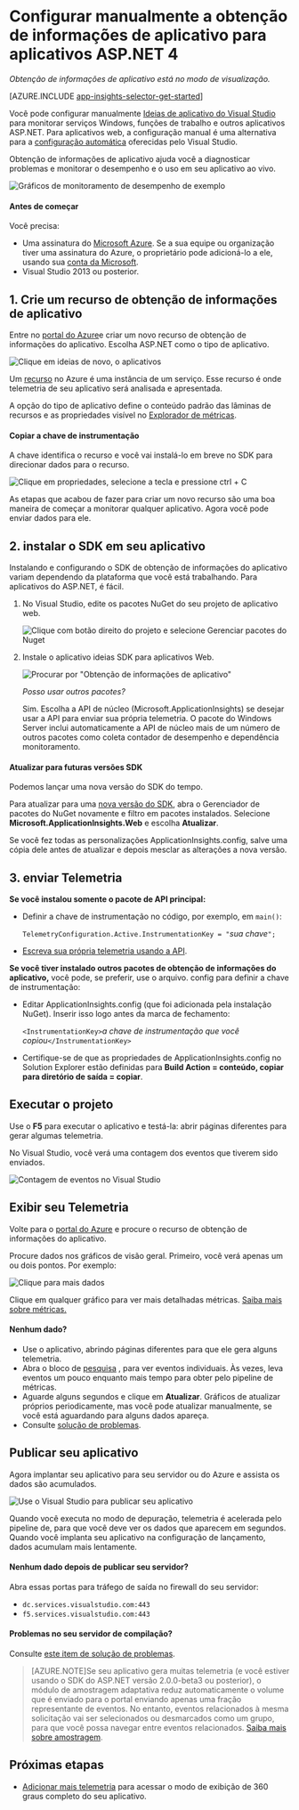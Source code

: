<properties
    pageTitle="Serviços de ideias para Windows do aplicativo e funções de trabalho | Microsoft Azure"
    description="Adicione manualmente o SDK de obtenção de informações do aplicativo ao seu aplicativo ASP.NET para analisar o desempenho, disponibilidade e uso."
    services="application-insights"
    documentationCenter=".net"
    authors="alancameronwills"
    manager="douge"/>

<tags
    ms.service="application-insights"
    ms.workload="tbd"
    ms.tgt_pltfrm="ibiza"
    ms.devlang="na"
    ms.topic="get-started-article"
    ms.date="08/30/2016"
    ms.author="awills"/>


# <a name="manually-configure-application-insights-for-aspnet-4-applications"></a>Configurar manualmente a obtenção de informações de aplicativo para aplicativos ASP.NET 4

*Obtenção de informações de aplicativo está no modo de visualização.*

[AZURE.INCLUDE [app-insights-selector-get-started](../../includes/app-insights-selector-get-started.md)]

Você pode configurar manualmente [Ideias de aplicativo do Visual Studio](app-insights-overview.md) para monitorar serviços Windows, funções de trabalho e outros aplicativos ASP.NET. Para aplicativos web, a configuração manual é uma alternativa para a [configuração automática](app-insights-asp-net.md) oferecidas pelo Visual Studio.

Obtenção de informações de aplicativo ajuda você a diagnosticar problemas e monitorar o desempenho e o uso em seu aplicativo ao vivo.

![Gráficos de monitoramento de desempenho de exemplo](./media/app-insights-windows-services/10-perf.png)


#### <a name="before-you-start"></a>Antes de começar

Você precisa:

* Uma assinatura do [Microsoft Azure](http://azure.com). Se a sua equipe ou organização tiver uma assinatura do Azure, o proprietário pode adicioná-lo a ele, usando sua [conta da Microsoft](http://live.com).
* Visual Studio 2013 ou posterior.



## <a name="add"></a>1. Crie um recurso de obtenção de informações de aplicativo

Entre no [portal do Azure](https://portal.azure.com/)e criar um novo recurso de obtenção de informações do aplicativo. Escolha ASP.NET como o tipo de aplicativo.

![Clique em ideias de novo, o aplicativos](./media/app-insights-windows-services/01-new-asp.png)

Um [recurso](app-insights-resources-roles-access-control.md) no Azure é uma instância de um serviço. Esse recurso é onde telemetria de seu aplicativo será analisada e apresentada.

A opção do tipo de aplicativo define o conteúdo padrão das lâminas de recursos e as propriedades visível no [Explorador de métricas](app-insights-metrics-explorer.md).

#### <a name="copy-the-instrumentation-key"></a>Copiar a chave de instrumentação

A chave identifica o recurso e você vai instalá-lo em breve no SDK para direcionar dados para o recurso.

![Clique em propriedades, selecione a tecla e pressione ctrl + C](./media/app-insights-windows-services/02-props-asp.png)

As etapas que acabou de fazer para criar um novo recurso são uma boa maneira de começar a monitorar qualquer aplicativo. Agora você pode enviar dados para ele.

## <a name="sdk"></a>2. instalar o SDK em seu aplicativo

Instalando e configurando o SDK de obtenção de informações do aplicativo variam dependendo da plataforma que você está trabalhando. Para aplicativos do ASP.NET, é fácil.

1. No Visual Studio, edite os pacotes NuGet do seu projeto de aplicativo web.

    ![Clique com botão direito do projeto e selecione Gerenciar pacotes do Nuget](./media/app-insights-windows-services/03-nuget.png)

2. Instale o aplicativo ideias SDK para aplicativos Web.

    ![Procurar por "Obtenção de informações de aplicativo"](./media/app-insights-windows-services/04-ai-nuget.png)

    *Posso usar outros pacotes?*

    Sim. Escolha a API de núcleo (Microsoft.ApplicationInsights) se desejar usar a API para enviar sua própria telemetria. O pacote do Windows Server inclui automaticamente a API de núcleo mais de um número de outros pacotes como coleta contador de desempenho e dependência monitoramento. 

#### <a name="to-upgrade-to-future-sdk-versions"></a>Atualizar para futuras versões SDK

Podemos lançar uma nova versão do SDK do tempo.

Para atualizar para uma [nova versão do SDK](https://github.com/Microsoft/ApplicationInsights-dotnet-server/releases/), abra o Gerenciador de pacotes do NuGet novamente e filtro em pacotes instalados. Selecione **Microsoft.ApplicationInsights.Web** e escolha **Atualizar**.

Se você fez todas as personalizações ApplicationInsights.config, salve uma cópia dele antes de atualizar e depois mesclar as alterações a nova versão.


## <a name="3-send-telemetry"></a>3. enviar Telemetria


**Se você instalou somente o pacote de API principal:**

* Definir a chave de instrumentação no código, por exemplo, em `main()`: 

    `TelemetryConfiguration.Active.InstrumentationKey = "`*sua chave*`";` 

* [Escreva sua própria telemetria usando a API](app-insights-api-custom-events-metrics.md#ikey).


**Se você tiver instalado outros pacotes de obtenção de informações do aplicativo,** você pode, se preferir, use o arquivo. config para definir a chave de instrumentação:

* Editar ApplicationInsights.config (que foi adicionada pela instalação NuGet). Inserir isso logo antes da marca de fechamento:

    `<InstrumentationKey>`*a chave de instrumentação que você copiou*`</InstrumentationKey>`

* Certifique-se de que as propriedades de ApplicationInsights.config no Solution Explorer estão definidas para **Build Action = conteúdo, copiar para diretório de saída = copiar**.




## <a name="run"></a>Executar o projeto

Use o **F5** para executar o aplicativo e testá-la: abrir páginas diferentes para gerar algumas telemetria.

No Visual Studio, você verá uma contagem dos eventos que tiverem sido enviados.

![Contagem de eventos no Visual Studio](./media/app-insights-windows-services/appinsights-09eventcount.png)

## <a name="monitor"></a>Exibir seu Telemetria

Volte para o [portal do Azure](https://portal.azure.com/) e procure o recurso de obtenção de informações do aplicativo.


Procure dados nos gráficos de visão geral. Primeiro, você verá apenas um ou dois pontos. Por exemplo:

![Clique para mais dados](./media/app-insights-windows-services/12-first-perf.png)

Clique em qualquer gráfico para ver mais detalhadas métricas. [Saiba mais sobre métricas.](app-insights-web-monitor-performance.md)

#### <a name="no-data"></a>Nenhum dado?

* Use o aplicativo, abrindo páginas diferentes para que ele gera alguns telemetria.
* Abra o bloco de [pesquisa](app-insights-diagnostic-search.md) , para ver eventos individuais. Às vezes, leva eventos um pouco enquanto mais tempo para obter pelo pipeline de métricas.
* Aguarde alguns segundos e clique em **Atualizar**. Gráficos de atualizar próprios periodicamente, mas você pode atualizar manualmente, se você está aguardando para alguns dados apareça.
* Consulte [solução de problemas](app-insights-troubleshoot-faq.md).

## <a name="publish-your-app"></a>Publicar seu aplicativo

Agora implantar seu aplicativo para seu servidor ou do Azure e assista os dados são acumulados.

![Use o Visual Studio para publicar seu aplicativo](./media/app-insights-windows-services/15-publish.png)

Quando você executa no modo de depuração, telemetria é acelerada pelo pipeline de, para que você deve ver os dados que aparecem em segundos. Quando você implanta seu aplicativo na configuração de lançamento, dados acumulam mais lentamente.

#### <a name="no-data-after-you-publish-to-your-server"></a>Nenhum dado depois de publicar seu servidor?

Abra essas portas para tráfego de saída no firewall do seu servidor:

+ `dc.services.visualstudio.com:443`
+ `f5.services.visualstudio.com:443`


#### <a name="trouble-on-your-build-server"></a>Problemas no seu servidor de compilação?

Consulte [este item de solução de problemas](app-insights-asp-net-troubleshoot-no-data.md#NuGetBuild).

> [AZURE.NOTE]Se seu aplicativo gera muitas telemetria (e você estiver usando o SDK do ASP.NET versão 2.0.0-beta3 ou posterior), o módulo de amostragem adaptativa reduz automaticamente o volume que é enviado para o portal enviando apenas uma fração representante de eventos. No entanto, eventos relacionados à mesma solicitação vai ser selecionados ou desmarcados como um grupo, para que você possa navegar entre eventos relacionados. 
> [Saiba mais sobre amostragem](app-insights-sampling.md).




## <a name="next-steps"></a>Próximas etapas

* [Adicionar mais telemetria](app-insights-asp-net-more.md) para acessar o modo de exibição de 360 graus completo do seu aplicativo.



